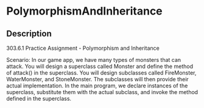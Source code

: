 # PolymorphismAndInheritance

## Description

303.6.1 Practice Assignment - Polymorphism and Inheritance

Scenario: In our game app, we have many types of monsters that can attack. You will design a superclass called Monster and define the method of attack() in the superclass. You will design subclasses called FireMonster, WaterMonster, and StoneMonster. The subclasses will then provide their actual implementation. In the main program, we declare instances of the superclass, substitute them with the actual subclass, and invoke the method defined in the superclass.
